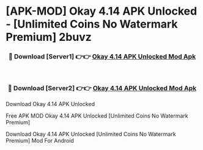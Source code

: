 # [APK-MOD] Okay 4.14 APK Unlocked - [Unlimited Coins No Watermark Premium] 2buvz



<div align="center">
<h3>🔴 Download [Server1] 👉👉 <a href="https://momento.my/?title=Okay_4.14_APK_Unlocked">Okay 4.14 APK Unlocked Mod Apk</a></h3><br>

<h3>🔴 Download [Server2] 👉👉 <a href="https://momento.my/?title=Okay_4.14_APK_Unlocked">Okay 4.14 APK Unlocked Mod Apk</a></h3>
</div>



Download Okay 4.14 APK Unlocked 

Free APK MOD Okay 4.14 APK Unlocked [Unlimited Coins No Watermark Premium]

Download Okay 4.14 APK Unlocked [Unlimited Coins No Watermark Premium] Mod For Android
